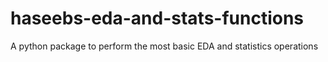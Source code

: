 # haseebs-eda-and-stats-functions
A python package to perform the most basic EDA and statistics operations
